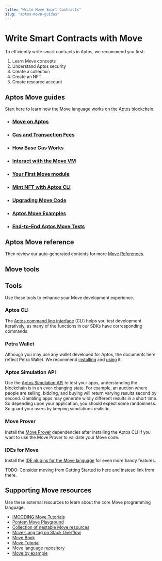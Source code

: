 ```yaml
---
title: "Write Move Smart Contracts"
slug: "aptos-move-guides"
---
```


# Write Smart Contracts with Move

To efficiently write smart contracts in Aptos, we recommend you first:

1. Learn Move concepts
1. Understand Aptos security
1. Create a collection
1. Create an NFT
1. Create resource account

## Aptos Move guides

Start here to learn how the Move language works on the Aptos blockchain. 

- ### [Move on Aptos](move-on-aptos.md)
- ### [Gas and Transaction Fees](../../concepts/gas-txn-fee.md)
- ### [How Base Gas Works](../../concepts/base-gas.md)
- ### [Interact with the Move VM](../interacting-with-the-blockchain.md)
- ### [Your First Move module](../../tutorials/first-move-module.md)
- ### [Mint NFT with Aptos CLI](./mint-nft-cli.md)
- ### [Upgrading Move Code](upgrading-move-code.md)
- ### [Aptos Move Examples](https://github.com/aptos-labs/aptos-core/tree/main/aptos-move/move-examples)
- ### [End-to-End Aptos Move Tests](https://github.com/aptos-labs/aptos-core/tree/main/aptos-move/e2e-move-tests/src/tests)

## Aptos Move reference

Then review our auto-generated contents for more [Move References](../../reference/move.md).

## Move tools

## Tools

Use these tools to enhance your Move development experience.

### Aptos CLI

The [Aptos command line interface](https://aptos.dev/cli-tools/aptos-cli-tool/) (CLI) helps you test development iteratively, as many of the functions in our SDKs have corresponding commands.


### Petra Wallet

Although you may use any wallet developed for Aptos, the documents here reflect Petra Wallet. We recommend [installing](https://aptos.dev/guides/install-petra-wallet-extension) and [using](https://petra.app/docs/petra-intro) it.


### Aptos Simulation API

Use the [Aptos Simulation API](https://aptos.dev/concepts/gas-txn-fee/#estimating-the-gas-units-via-simulation) to test your apps, understanding the blockchain is in an ever-changing state. For example, an auction where people are selling, bidding, and buying will return varying results second by second. Gambling apps may generate wildly different results in a short time. So depending upon your application, you should expect some randomness. So guard your users by keeping simulations realistic.


### Move Prover

Install the [Move Prover](https://aptos.dev/cli-tools/install-move-prover) dependencies after installing the Aptos CLI If you want to use the Move Prover to validate your Move code.


### IDEs for Move

Install the [IDE plugins for the Move language](https://aptos.dev/guides/getting-started#ide-plugins-for-move-language) for even more handy features.

TODO: Consider moving from Getting Started to here and instead link from there.

## Supporting Move resources

Use these external resources to learn about the core Move programming language.

* [IMCODING Move Tutorials](https://imcoding.online/courses/move-language)
* [Pontem Move Playground](https://playground.pontem.network/)
* [Collection of nestable Move resources](https://github.com/taoheorg/taohe)
* [Move-Lang tag on Stack Overflow](https://stackoverflow.com/questions/tagged/move-lang)
* [Move Book](https://move-language.github.io/move/)
* [Move Tutorial](https://github.com/move-language/move/tree/main/language/documentation/tutorial)
* [Move language repository](https://github.com/move-language/move)
* [Move by example](https://move-book.com/)
